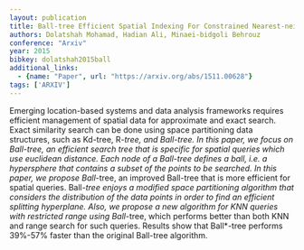 ```yaml
---
layout: publication
title: Ball-tree Efficient Spatial Indexing For Constrained Nearest-neighbor Search In Metric Spaces
authors: Dolatshah Mohamad, Hadian Ali, Minaei-bidgoli Behrouz
conference: "Arxiv"
year: 2015
bibkey: dolatshah2015ball
additional_links:
  - {name: "Paper", url: "https://arxiv.org/abs/1511.00628"}
tags: ['ARXIV']
---
```

<p>Emerging location-based systems and data analysis frameworks requires
efficient management of spatial data for approximate and exact search.
Exact similarity search can be done using space partitioning data
structures, such as Kd-tree, R<em>-tree, and Ball-tree. In this paper,
we focus on Ball-tree, an efficient search tree that is specific for
spatial queries which use euclidean distance. Each node of a Ball-tree
defines a ball, i.e. a hypersphere that contains a subset of the points
to be searched. In this paper, we propose Ball</em>-tree, an improved
Ball-tree that is more efficient for spatial queries. Ball<em>-tree
enjoys a modified space partitioning algorithm that considers the
distribution of the data points in order to find an efficient splitting
hyperplane. Also, we propose a new algorithm for KNN queries with
restricted range using Ball</em>-tree, which performs better than both
KNN and range search for such queries. Results show that Ball*-tree
performs 39%-57% faster than the original Ball-tree algorithm.</p>
